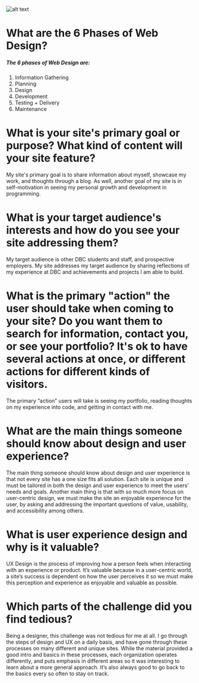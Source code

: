 ![alt text](/phase-0/week-2/site-map.png "Site-map")

# What are the 6 Phases of Web Design?

##### The 6 phases of Web Design are:
1. Information Gathering
2. Planning
3. Design
4. Development
5. Testing + Delivery
6. Maintenance


# What is your site's primary goal or purpose? What kind of content will your site feature?

My site's primary goal is to share information about myself, showcase my work, and thoughts through a blog. As well, another goal of my site is in self-motivation in seeing my personal growth and development in programming.


# What is your target audience's interests and how do you see your site addressing them?

My target audience is other DBC students and staff, and prospective employers. My site addresses my target audience by sharing reflections of my experience at DBC and achievements and projects I am able to build.


# What is the primary "action" the user should take when coming to your site? Do you want them to search for information, contact you, or see your portfolio? It's ok to have several actions at once, or different actions for different kinds of visitors.

The primary “action” users will take is seeing my portfolio, reading thoughts on my experience into code, and getting in contact with me.


# What are the main things someone should know about design and user experience?

The main thing someone should know about design and user experience is that not every site has a one size fits all solution. Each site is unique and must be tailored in both the design and user experience to meet the users’ needs and goals. Another main thing is that with so much more focus on user-centric design, we must make the site an enjoyable experience for the user, by asking and addressing the important questions of value, usability, and accessibility among others.



# What is user experience design and why is it valuable? 

UX Design is the process of improving how a person feels when interacting with an experience or product. It’s valuable because in a user-centric world, a site’s success is dependent on how the user perceives it so we must make this perception and experience as enjoyable and valuable as possible.


# Which parts of the challenge did you find tedious?

Being a designer, this challenge was not tedious for me at all. I go through the steps of design and UX on a daily basis, and have gone through these processes on many different and unique sites. While the material provided a good intro and basics in these processes, each organization operates differently, and puts emphasis in different areas so it was interesting to learn about a more general approach. It’s also always good to go back to the basics every so often to stay on track.

